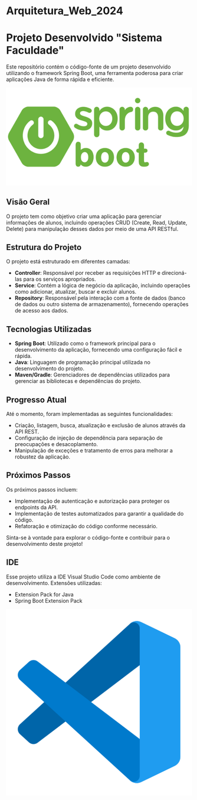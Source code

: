 # Arquitetura_Web_2024
# Projeto Desenvolvido "Sistema Faculdade"

Este repositório contém o código-fonte de um projeto desenvolvido utilizando o framework Spring Boot, uma ferramenta poderosa para criar aplicações Java de forma rápida e eficiente.

![Imagem Springboot](ImagesMain/springboot00.png)

## Visão Geral

O projeto tem como objetivo criar uma aplicação para gerenciar informações de alunos, incluindo operações CRUD (Create, Read, Update, Delete) para manipulação desses dados por meio de uma API RESTful.

## Estrutura do Projeto

O projeto está estruturado em diferentes camadas:

- **Controller**: Responsável por receber as requisições HTTP e direcioná-las para os serviços apropriados.
- **Service**: Contém a lógica de negócio da aplicação, incluindo operações como adicionar, atualizar, buscar e excluir alunos.
- **Repository**: Responsável pela interação com a fonte de dados (banco de dados ou outro sistema de armazenamento), fornecendo operações de acesso aos dados.

## Tecnologias Utilizadas

- **Spring Boot**: Utilizado como o framework principal para o desenvolvimento da aplicação, fornecendo uma configuração fácil e rápida.
- **Java**: Linguagem de programação principal utilizada no desenvolvimento do projeto.
- **Maven/Gradle**: Gerenciadores de dependências utilizados para gerenciar as bibliotecas e dependências do projeto.

## Progresso Atual

Até o momento, foram implementadas as seguintes funcionalidades:

- Criação, listagem, busca, atualização e exclusão de alunos através da API REST.
- Configuração de injeção de dependência para separação de preocupações e desacoplamento.
- Manipulação de exceções e tratamento de erros para melhorar a robustez da aplicação.

## Próximos Passos

Os próximos passos incluem:

- Implementação de autenticação e autorização para proteger os endpoints da API.
- Implementação de testes automatizados para garantir a qualidade do código.
- Refatoração e otimização do código conforme necessário.

Sinta-se à vontade para explorar o código-fonte e contribuir para o desenvolvimento deste projeto!

## IDE
Esse projeto utiliza a IDE Visual Studio Code como ambiente de desenvolvimento.
Extensões utilizadas:
- Extension Pack for Java
- Spring Boot Extension Pack
  
![Imagem VSCode](ImagesMain/visualStudio.png)
